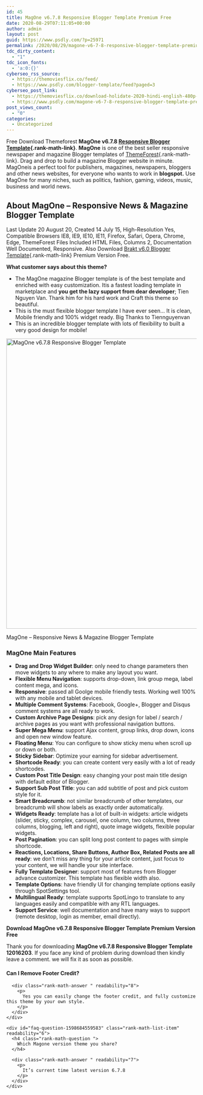 ```yaml
---
id: 45
title: MagOne v6.7.8 Responsive Blogger Template Premium Free
date: 2020-08-29T07:11:05+00:00
author: admin
layout: post
guid: https://www.psdly.com/?p=25971
permalink: /2020/08/29/magone-v6-7-8-responsive-blogger-template-premium-free/
tdc_dirty_content:
  - "1"
tdc_icon_fonts:
  - 'a:0:{}'
cyberseo_rss_source:
  - https://themoviesflix.co/feed/
  - https://www.psdly.com/blogger-template/feed?paged=3
cyberseo_post_link:
  - https://themoviesflix.co/download-holidate-2020-hindi-english-480p-720p-1080p/
  - https://www.psdly.com/magone-v6-7-8-responsive-blogger-template-premium-free
post_views_count:
  - "0"
categories:
  - Uncategorized
---
```

Free Download Themeforest **MagOne v6.7.8 [Responsive Blogger Template](https://www.psdly.com/blogger-template){.rank-math-link}**. **MagOne**&nbsp;is one of the best seller responsive newspaper and magazine Blogger templates of [ThemeForest](https://www.psdly.com){.rank-math-link}. Drag and drop to build a magazine Blogger website in minute. MagOneis a perfect tool for publishers, magazines, newspapers, bloggers and other news websites, for everyone who wants to work in&nbsp;**blogspot.**&nbsp;Use MagOne for many niches, such as politics, fashion, gaming, videos, music, business and world news.

## About MagOne – Responsive News & Magazine Blogger Template

Last Update 20 August 20, Created 14 July 15, High-Resolution Yes, Compatible Browsers IE8, IE9, IE10, IE11, Firefox, Safari, Opera, Chrome, Edge, ThemeForest Files Included HTML Files, Columns 2, Documentation Well Documented, Responsive. Also Download [Brakt v6.0 Blogger Template](https://www.psdly.com/brakt-v6-0-blogger-template-premium){.rank-math-link} Premium Version Free.

**What customer says about this theme?**

  * The MagOne magazine Blogger template is of the best template and enriched with easy customization. Itis a fastest loading template in marketplace and **you get the lazy support from dear developer**; Tien Nguyen Van. Thank him for his hard work and Craft this theme so beautiful.
  * This is the must flexible blogger template I have ever seen… It is clean, Mobile friendly and 100% widget ready. Big Thanks to Tiennguyenvan
  * This is an incredible blogger template with lots of flexibility to built a very good design for mobile!<figure class="wp-block-image size-large">

<img loading="lazy" width="1024" height="768" src="https://i1.wp.com/www.psdly.com/wp-content/uploads/2020/08/MagOne-v6.7.8-Responsive-Blogger-Template.jpg?resize=1024%2C768&ssl=1" alt="MagOne v6.7.8 Responsive Blogger Template" class="wp-image-25974" srcset="https://i1.wp.com/www.psdly.com/wp-content/uploads/2020/08/MagOne-v6.7.8-Responsive-Blogger-Template.jpg?resize=1024%2C768&ssl=1 1024w, https://i1.wp.com/www.psdly.com/wp-content/uploads/2020/08/MagOne-v6.7.8-Responsive-Blogger-Template.jpg?resize=300%2C225&ssl=1 300w, https://i1.wp.com/www.psdly.com/wp-content/uploads/2020/08/MagOne-v6.7.8-Responsive-Blogger-Template.jpg?resize=768%2C576&ssl=1 768w, https://i1.wp.com/www.psdly.com/wp-content/uploads/2020/08/MagOne-v6.7.8-Responsive-Blogger-Template.jpg?resize=750%2C563&ssl=1 750w, https://i1.wp.com/www.psdly.com/wp-content/uploads/2020/08/MagOne-v6.7.8-Responsive-Blogger-Template.jpg?resize=1140%2C855&ssl=1 1140w, https://i1.wp.com/www.psdly.com/wp-content/uploads/2020/08/MagOne-v6.7.8-Responsive-Blogger-Template.jpg?w=1200&ssl=1 1200w" sizes="(max-width: 1000px) 100vw, 1000px" title="MagOne v6.7.8 Responsive Blogger Template Premium Free 2" data-recalc-dims="1" /> <figcaption>MagOne – Responsive News & Magazine Blogger Template</figcaption></figure> 

### MagOne Main Features

  * **Drag and Drop Widget Builder**: only need to change parameters then move widgets to any where to make any layout you want.
  * **Flexible Menu Navigation**: supports drop-down, link group mega, label content mega, and icons.
  * **Responsive**: passed all Goolge mobile friendly tests. Working well 100% with any mobile and tablet devices.
  * **Multiple Comment Systems**: Facebook, Google+, Blogger and Disqus comment systems are all ready to work.
  * **Custom Archive Page Designs**: pick any design for label / search / archive pages as you want with professional navigation buttons.
  * **Super Mega Menu**: support Ajax content, group links, drop down, icons and open new window feature.
  * **Floating Menu**: You can configure to show sticky menu when scroll up or down or both.
  * **Sticky Sidebar**: Optimize your earning for sidebar advertisement.
  * **Shortcode Ready**: you can create content very easily with a lot of ready shortcodes.
  * **Custom Post Title Design**: easy changing your post main title design with default editor of Blogger.
  * **Support Sub Post Title**: you can add subtitle of post and pick custom style for it.
  * **Smart Breadcrumb**: not similar breadcrumb of other templates, our breadcrumb will show labels as exactly order automatically.
  * **Widgets Ready**: template has a lot of built-in widgets: article widgets (slider, sticky, complex, carousel, one column, two columns, three columns, blogging, left and right), quote image widgets, flexible popular widgets.
  * **Post Pagination**: you can split long post content to pages with simple shortcode.
  * **Reactions, Locations, Share Buttons, Author Box, Related Posts are all ready**: we don’t miss any thing for your article content, just focus to your content, we will handle your site interface.
  * **Fully Template Designer**: support most of features from Blogger advance customizer. This template has flexible width also.
  * **Template Options**: have friendly UI for changing template options easily through SpotSettings tool.
  * **Multilingual Ready**: template supports SpotLingo to translate to any languages easily and compatible with any RTL languages.
  * **Support Service**: well documentation and have many ways to support (remote desktop, login as member, email directly).

<p class="has-text-align-center">
  <strong>Download MagOne v6.7.8 Responsive Blogger Template Premium Version Free</strong>
</p>

Thank you for downloading&nbsp;**MagOne v6.7.8 Responsive Blogger Template 12016203**. If you face any kind of problem during download then kindly leave a comment. we will fix it as soon as possible.

<div id="rank-math-faq" class="rank-math-block">
  <div class="rank-math-list ">
    <div id="faq-question-1598684543626" class="rank-math-list-item" readability="6.5">
      <h4 class="rank-math-question ">
        Can I Remove Footer Credit?
      </h4>
      
      <div class="rank-math-answer " readability="8">
        <p>
          Yes you can easily change the footer credit, and fully customize this theme by your own style.
        </p>
      </div>
    </div>
    
    <div id="faq-question-1598684559583" class="rank-math-list-item" readability="6">
      <h4 class="rank-math-question ">
        Which Magone version theme you share?
      </h4>
      
      <div class="rank-math-answer " readability="7">
        <p>
          It’s current time latest version 6.7.8
        </p>
      </div>
    </div>
  </div>
</div>